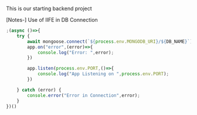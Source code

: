 This is our starting backend project

[Notes-]
Use of IIFE in DB Connection
```javascript
;(async ()=>{
    try {
        await mongoose.connect(`${process.env.MONGODB_URI}/${DB_NAME}`)
        app.on("error",(error)=>{
            console.log("Error: ",error);
        })

        app.listen(process.env.PORT,()=>{
            console.log("App Listening on ",process.env.PORT);
        })

    } catch (error) {
        console.error("Error in Connection",error);
    }
})()
```